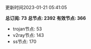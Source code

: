 更新时间2023-01-21 05:41:05

**总订阅: 73**
**总节点: 2392**
**有效节点: 366**
- trojan节点: 53
- v2ray节点: 143
- ss节点: 170
